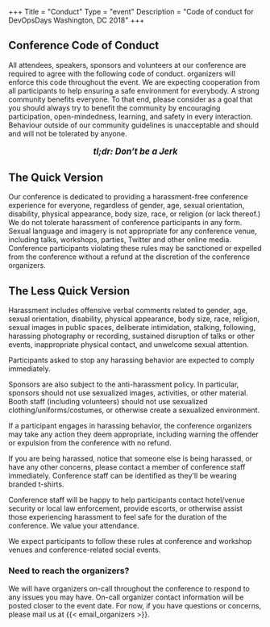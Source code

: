 +++
Title = "Conduct"
Type = "event"
Description = "Code of conduct for DevOpsDays Washington, DC 2018"
+++

## Conference Code of Conduct

All attendees, speakers, sponsors and volunteers at our conference are required
to agree with the following code of conduct. organizers will enforce this code
throughout the event. We are expecting cooperation from all participants to help
ensuring a safe environment for everybody. A strong community benefits everyone.
To that end, please consider as a goal that you should always try to benefit the
community by encouraging participation, open-mindedness, learning, and safety in
every interaction. Behaviour outside of our community guidelines is unacceptable
and should and will not be tolerated by anyone.

<div style="text-align:center;">
  <p style="font-size:larger;font-weight:bold;font-style:italic;">
    tl;dr: Don’t be a Jerk
  </p>
</div>

## The Quick Version

Our conference is dedicated to providing a harassment-free conference experience
for everyone, regardless of gender, age, sexual orientation, disability,
physical appearance, body size, race, or religion (or lack thereof.) We do not
tolerate harassment of conference participants in any form. Sexual language and
imagery is not appropriate for any conference venue, including talks, workshops,
parties, Twitter and other online media. Conference participants violating these
rules may be sanctioned or expelled from the conference without a refund at the
discretion of the conference organizers.

## The Less Quick Version

Harassment includes offensive verbal comments related to gender, age, sexual
orientation, disability, physical appearance, body size, race, religion, sexual
images in public spaces, deliberate intimidation, stalking, following, harassing
photography or recording, sustained disruption of talks or other events,
inappropriate physical contact, and unwelcome sexual attention.

Participants asked to stop any harassing behavior are expected to comply
immediately.

Sponsors are also subject to the anti-harassment policy. In particular, sponsors
should not use sexualized images, activities, or other material. Booth staff
(including volunteers) should not use sexualized clothing/uniforms/costumes, or
otherwise create a sexualized environment.

If a participant engages in harassing behavior, the conference organizers may
take any action they deem appropriate, including warning the offender or
expulsion from the conference with no refund.

If you are being harassed, notice that someone else is being harassed, or have
any other concerns, please contact a member of conference staff immediately.
Conference staff can be identified as they'll be wearing branded t-shirts.

Conference staff will be happy to help participants contact hotel/venue security
or local law enforcement, provide escorts, or otherwise assist those
experiencing harassment to feel safe for the duration of the conference. We
value your attendance.

We expect participants to follow these rules at conference and workshop venues
and conference-related social events.

### Need to reach the organizers?

We will have organizers on-call throughout the conference to respond to any
issues you may have. On-call organizer contact information will be posted closer
to the event date. For now, if you have questions or concerns, please mail us at
{{< email_organizers >}}.
